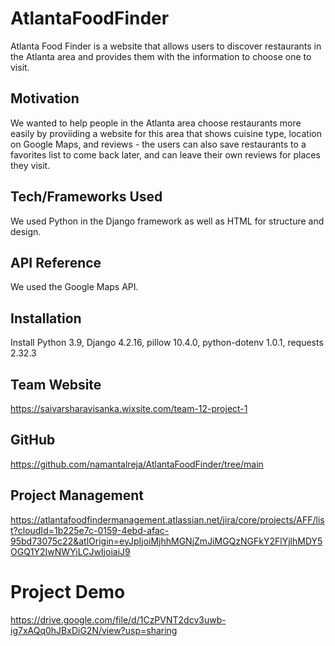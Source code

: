 # AtlantaFoodFinder

Atlanta Food Finder is a website that allows users to discover restaurants in the Atlanta area and provides them with the information to choose one to visit.

## Motivation

We wanted to help people in the Atlanta area choose restaurants more easily by proviiding a website for this area that shows cuisine type, location on Google Maps, and reviews - the users can also save restaurants to a favorites list to come back later, and can leave their own reviews for places they visit.

## Tech/Frameworks Used

We used Python in the Django framework as well as HTML for structure and design.

## API Reference

We used the Google Maps API.

## Installation

Install Python 3.9, Django 4.2.16, pillow 10.4.0, python-dotenv 1.0.1, requests 2.32.3

## Team Website

https://saivarsharavisanka.wixsite.com/team-12-project-1

## GitHub

https://github.com/namantalreja/AtlantaFoodFinder/tree/main

## Project Management

https://atlantafoodfindermanagement.atlassian.net/jira/core/projects/AFF/list?cloudId=1b225e7c-0159-4ebd-afac-95bd73075c22&atlOrigin=eyJpIjoiMjhhMGNjZmJiMGQzNGFkY2FlYjlhMDY5OGQ1Y2IwNWYiLCJwIjoiaiJ9 

# Project Demo

https://drive.google.com/file/d/1CzPVNT2dcv3uwb-ig7xAQq0hJBxDiG2N/view?usp=sharing

